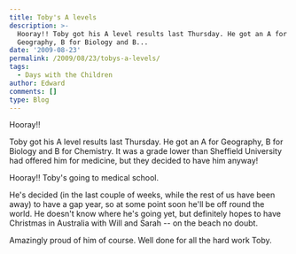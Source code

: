 ```yaml
---
title: Toby's A levels
description: >-
  Hooray!! Toby got his A level results last Thursday. He got an A for
  Geography, B for Biology and B...
date: '2009-08-23'
permalink: /2009/08/23/tobys-a-levels/
tags:
  - Days with the Children
author: Edward
comments: []
type: Blog
---
```


Hooray!!

Toby got his A level results last Thursday. He got an A for Geography, B
for Biology and B for Chemistry. It was a grade lower than Sheffield
University had offered him for medicine, but they decided to have him
anyway!

Hooray!! Toby\'s going to medical school.

He\'s decided (in the last couple of weeks, while the rest of us have
been away) to have a gap year, so at some point soon he\'ll be off round
the world. He doesn\'t know where he\'s going yet, but definitely hopes
to have Christmas in Australia with Will and Sarah -- on the beach no
doubt.

Amazingly proud of him of course. Well done for all the hard work Toby.

